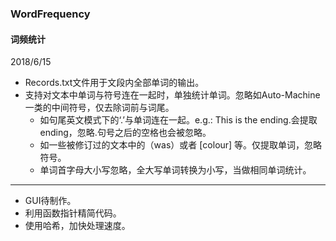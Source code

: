### WordFrequency
#### **词频统计**
2018/6/15
- Records.txt文件用于文段内全部单词的输出。
- 支持对文本中单词与符号连在一起时，单独统计单词。忽略如Auto-Machine一类的中间符号，仅去除词前与词尾。
	- 如句尾英文模式下的‘.’与单词连在一起。e.g.: This is the ending.会提取ending，忽略.句号之后的空格也会被忽略。
	- 如一些被修订过的文本中的（was）或者 [colour] 等。仅提取单词，忽略符号。
	- 单词首字母大小写忽略，全大写单词转换为小写，当做相同单词统计。

---------
- GUI待制作。
- 利用函数指针精简代码。
- 使用哈希，加快处理速度。
